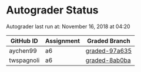 # Autograder Status
Autograder last run at: November 16, 2018 at 04:20

| GitHub ID | Assignment | Graded Branch |
|-----------|------------|---------------|
| aychen99 | a6 | [graded-97a635](https://github.com/Fall2018COMP401-001/a6-aychen99/tree/graded-97a635) | 
| twspagnoli | a6 | [graded-8ab0ba](https://github.com/Fall2018COMP401-001/a6-twspagnoli/tree/graded-8ab0ba) | 
